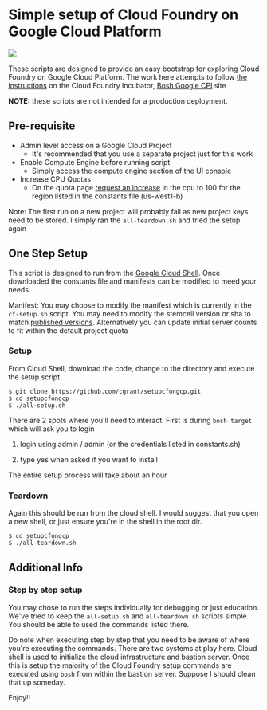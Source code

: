 # Simple setup of Cloud Foundry on Google Cloud Platform

![](timelapse-setup.gif)

These scripts are designed to provide an easy bootstrap for exploring Cloud Foundry on Google Cloud Platform. The work here attempts to follow [the instructions](https://github.com/cloudfoundry-incubator/bosh-google-cpi-release/blob/master/docs/bosh/README.md) on the Cloud Foundry Incubator, [Bosh Google CPI](https://github.com/cloudfoundry-incubator/bosh-google-cpi-release) site

__NOTE:__ these scripts are not intended for a production deployment.
 

## Pre-requisite

* Admin level access on a Google Cloud Project
	- It's recommended that you use a separate project just for this work
* Enable Compute Engine before running script
	- Simply access the compute engine section of the UI console
* Increase CPU Quotas 
	- On the quota page [request an increase](https://console.cloud.google.com/compute/quotas) in the cpu to 100 for the region listed in the constants file (us-west1-b) 
	

Note: The first run on a new project will probably fail as new project keys need to be stored. I simply ran the ``all-teardown.sh`` and tried the setup again


## One Step Setup

This script is designed to run from the [Google Cloud Shell](https://cloud.google.com/shell/docs/). Once downloaded the constants file and manifests can be modified to meed your needs. 

Manifest: You may choose to modify the manifest which is currently in the ``cf-setup.sh`` script. You may need to modify the stemcell version or sha to match [published versions](https://github.com/cloudfoundry-incubator/bosh-google-cpi-release). Alternatively you can update initial server counts to fit within the default project quota


### Setup

From Cloud Shell, download the code, change to the directory and execute the setup script

```
$ git clone https://github.com/cgrant/setupcfongcp.git
$ cd setupcfongcp
$ ./all-setup.sh
```


There are 2 spots where you'll need to interact. First is during `bosh target` which will ask you to login

1) login using admin / admin (or the credentials listed in constants.sh)

2) type yes when asked if you want to install

The entire setup process will take about an hour



### Teardown

Again this should be run from the cloud shell. I would suggest that you open a new shell, or just ensure you're in the shell in the root dir. 

```
$ cd setupcfongcp
$ ./all-teardown.sh
```

## Additional Info

### Step by step setup
You may chose to run the steps individually for debugging or just education. We've tried to keep the ``all-setup.sh`` and ``all-teardown.sh`` scripts simple. You should be able to used the commands listed there.

Do note when executing step by step that you need to be aware of where you're executing the commands. There are two systems at play here. Cloud shell is used to initialize the cloud infrastructure and bastion server. Once this is setup the majority of the Cloud Foundry setup commands are executed using ``bosh`` from within the bastion server. Suppose I should clean that up someday. 

Enjoy!!

 




